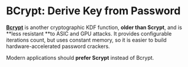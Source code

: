# BCrypt: Derive Key from Password

**[Bcrypt](https://en.wikipedia.org/wiki/Bcrypt)** is another cryptographic KDF function, **older than Scrypt**, and is **less resistant **to ASIC and GPU attacks. It provides configurable iterations count, but uses constant memory, so it is easier to build hardware-accelerated password crackers.

Modern applications should **prefer Scrypt** instead of Bcrypt.